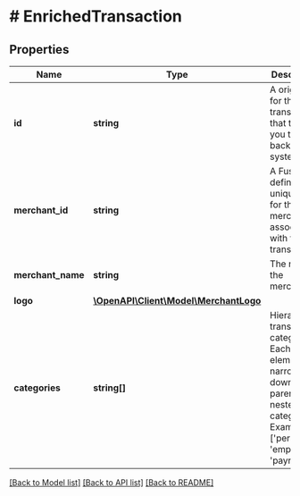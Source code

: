 # # EnrichedTransaction

## Properties

Name | Type | Description | Notes
------------ | ------------- | ------------- | -------------
**id** | **string** | A original ID for the transaction that to help you tie data back to your systems. |
**merchant_id** | **string** | A Fuse defined, unique ID for the merchant associated with this transaction. | [optional]
**merchant_name** | **string** | The name of the merchant. | [optional]
**logo** | [**\OpenAPI\Client\Model\MerchantLogo**](MerchantLogo.md) |  | [optional]
**categories** | **string[]** | Hierarchical transaction categories: Each element narrows down from parent to nested sub-categories. Example: [&#39;personnel&#39;, &#39;employee&#39;, &#39;payroll&#39;]. | [optional]

[[Back to Model list]](../../README.md#models) [[Back to API list]](../../README.md#endpoints) [[Back to README]](../../README.md)
